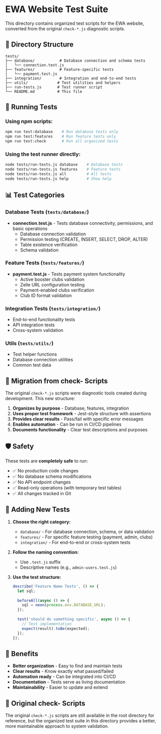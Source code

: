 # EWA Website Test Suite

This directory contains organized test scripts for the EWA website, converted from the original `check-*.js` diagnostic scripts.

## 📁 Directory Structure

```
tests/
├── database/           # Database connection and schema tests
│   └── connection.test.js
├── features/           # Feature-specific tests
│   └── payment.test.js
├── integration/        # Integration and end-to-end tests
├── utils/             # Test utilities and helpers
├── run-tests.js       # Test runner script
└── README.md          # This file
```

## 🚀 Running Tests

### Using npm scripts:
```bash
npm run test:database    # Run database tests only
npm run test:features    # Run feature tests only
npm run test:check       # Run all organized tests
```

### Using the test runner directly:
```bash
node tests/run-tests.js database    # Database tests
node tests/run-tests.js features    # Feature tests
node tests/run-tests.js all         # All tests
node tests/run-tests.js help        # Show help
```

## 📊 Test Categories

### Database Tests (`tests/database/`)
- **connection.test.js** - Tests database connectivity, permissions, and basic operations
  - Database connection validation
  - Permission testing (CREATE, INSERT, SELECT, DROP, ALTER)
  - Table existence verification
  - Schema validation

### Feature Tests (`tests/features/`)
- **payment.test.js** - Tests payment system functionality
  - Active booster clubs validation
  - Zelle URL configuration testing
  - Payment-enabled clubs verification
  - Club ID format validation

### Integration Tests (`tests/integration/`)
- End-to-end functionality tests
- API integration tests
- Cross-system validation

### Utils (`tests/utils/`)
- Test helper functions
- Database connection utilities
- Common test data

## 🔄 Migration from check- Scripts

The original `check-*.js` scripts were diagnostic tools created during development. This new structure:

1. **Organizes by purpose** - Database, features, integration
2. **Uses proper test framework** - Jest-style structure with assertions
3. **Provides clear results** - Pass/fail with specific error messages
4. **Enables automation** - Can be run in CI/CD pipelines
5. **Documents functionality** - Clear test descriptions and purposes

## 🛡️ Safety

These tests are **completely safe** to run:
- ✅ No production code changes
- ✅ No database schema modifications
- ✅ No API endpoint changes
- ✅ Read-only operations (with temporary test tables)
- ✅ All changes tracked in Git

## 📝 Adding New Tests

1. **Choose the right category:**
   - `database/` - For database connection, schema, or data validation
   - `features/` - For specific feature testing (payment, admin, clubs)
   - `integration/` - For end-to-end or cross-system tests

2. **Follow the naming convention:**
   - Use `.test.js` suffix
   - Descriptive names (e.g., `admin-users.test.js`)

3. **Use the test structure:**
   ```javascript
   describe('Feature Name Tests', () => {
     let sql;
     
     beforeAll(async () => {
       sql = neon(process.env.DATABASE_URL);
     });
     
     test('should do something specific', async () => {
       // Test implementation
       expect(result).toBe(expected);
     });
   });
   ```

## 🎯 Benefits

- **Better organization** - Easy to find and maintain tests
- **Clear results** - Know exactly what passed/failed
- **Automation ready** - Can be integrated into CI/CD
- **Documentation** - Tests serve as living documentation
- **Maintainability** - Easier to update and extend

## 🔧 Original check- Scripts

The original `check-*.js` scripts are still available in the root directory for reference, but the organized test suite in this directory provides a better, more maintainable approach to system validation.
